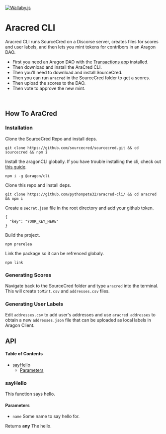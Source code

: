 [![Wallaby.js](https://img.shields.io/badge/wallaby.js-configured-green.svg)](https://wallabyjs.com)

# Aracred CLI

Aracred CLI runs SourceCred on a Discorse server, creates files for scores and user labels, and then lets you mint tokens for contribors in an Aragon DAO.

- First you need an Aragon DAO with the [Transactions app](https://github.com/1Hive/transactions-app) installed.
- Then download and install the AraCred CLI.
- Then you'll need to download and install SourceCred.
- Then you can run `aracred` in the SourceCred folder to get a scores.
- Then upload the scores to the DAO.
- Then vote to approve the new mint.

<br>

## How To AraCred

### Installation

Clone the SourceCred Repo and install deps.

    git clone https://github.com/sourcecred/sourcecred.git && cd sourcecred && npm i

Install the aragonCLI globally. If you have trouble installing the cli, check out [this guide](https://hack.aragon.org/docs/guides-faq).

    npm i -g @aragon/cli

Clone this repo and install deps.

    git clone https://github.com/pythonpete32/aracred-cli/ && cd aracred && npm i

Create a `secret.json` file in the root directory and add your github token.

```
{
  "key": "YOUR_KEY_HERE"
}
```

Build the project.

    npm prerelea

Link the package so it can be refrenced globaly.

    npm link

### Generating Scores

Navigate back to the SourceCred folder and type `aracred` into the terminal. This will create `toMint.csv` and `addresses.csv` files.

### Generating User Labels

Edit `addresses.csv` to add user's addresses and use `aracred addresses` to obtain a new `addresses.json` file that can be uploaded as local labels in Aragon Client.

## API

<!-- Generated by documentation.js. Update this documentation by updating the source code. -->

#### Table of Contents

- [sayHello](#sayhello)
  - [Parameters](#parameters)

### sayHello

This function says hello.

#### Parameters

- `name` Some name to say hello for.

Returns **any** The hello.
